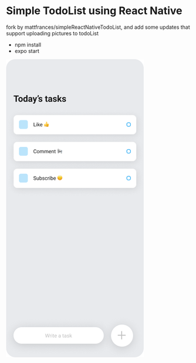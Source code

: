 # Simple TodoList using React Native
fork by mattfrances/simpleReactNativeTodoList, and add some updates that support uploading pictures to todoList
- npm install
- expo start 
<img src="./mockup.png" />
